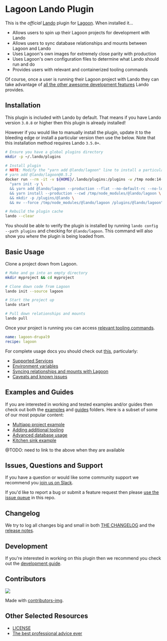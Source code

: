 # Lagoon Lando Plugin

This is the _official_ [Lando](https://lando.dev) plugin for [Lagoon](https://www.amazee.io/lagoon/). When installed it...

* Allows users to spin up their Lagoon projects for development with Lando
* Allows users to sync database relationships and mounts between Lagoon and Lando
* Uses Lagoon's own images for extremely close parity with production
* Uses Lagoon's own configuration files to determine what Lando should run and do
* Provides users with relevant and containerized tooling commands

Of course, once a user is running their Lagoon project with Lando they can take advantage of [all the other awesome development features](https://docs.lando.dev) Lando provides.

## Installation

This plugin is included with Lando by default. That means if you have Lando version `3.0.8` or higher then this plugin is already installed!

However if you would like to manually install the plugin, update it to the bleeding edge or install a particular version then use the below. Note that this installation method requires Lando `3.5.0+`.

```bash
# Ensure you have a global plugins directory
mkdir -p ~/.lando/plugins

# Install plugin
# NOTE: Modify the "yarn add @lando/lagoon" line to install a particular version eg
# yarn add @lando/lagoon@0.5.2
docker run --rm -it -v ${HOME}/.lando/plugins:/plugins -w /tmp node:14-alpine sh -c \
  "yarn init -y \
  && yarn add @lando/lagoon --production --flat --no-default-rc --no-lockfile --link-duplicates \
  && yarn install --production --cwd /tmp/node_modules/@lando/lagoon \
  && mkdir -p /plugins/@lando \
  && mv --force /tmp/node_modules/@lando/lagoon /plugins/@lando/lagoon"

# Rebuild the plugin cache
lando --clear
```

You should be able to verify the plugin is installed by running `lando config --path plugins` and checking for `@lando/lagoon`. This command will also show you _where_ the plugin is being loaded from.

## Basic Usage

Clone a project down from Lagoon.

```bash
# Make and go into an empty directory
mkdir myproject && cd myproject

# Clone down code from Lagoon
lando init --source lagoon

# Start the project up
lando start

# Pull down relationships and mounts
lando pull
```

Once your project is running you can access [relevant tooling commands](https://github.com/lando/lagoon/blob/main/docs/usage.md#application-tooling).


```yaml
name: lagoon-drupal9
recipe: lagoon
```

For complete usage docs you should check out [this](https://github.com/lando/lagoon/blob/main/docs/usage.md), particularly:

* [Supported Services](https://github.com/lando/lagoon/blob/main/docs/usage.md#services-yaml)
* [Environment variables](https://github.com/lando/lagoon/blob/main/docs/usage.md#environment)
* [Syncing relationships and mounts with Lagoon](https://github.com/lando/lagoon/blob/main/docs/usage.md#pulling-and-pushing-relationships-and-mounts)
* [Caveats and known issues](https://github.com/lando/lagoon/blob/main/docs/usage.md#caveats-and-known-issues)

## Examples and Guides

If you are interested in working and tested examples and/or guides then check out both the [examples](https://github.com/lando/lagoon/tree/main/examples) and [guides](https://github.com/lando/lagoon/tree/main/guides) folders. Here is a subset of some of our most popular content:

* [Multiapp project example]()
* [Adding additional tooling]()
* [Advanced database usage]()
* [Kitchen sink example]()

@TODO: need to link to the above when they are available

## Issues, Questions and Support

If you have a question or would like some community support we recommend you [join us on Slack](https://launchpass.com/devwithlando).

If you'd like to report a bug or submit a feature request then please [use the issue queue](https://github.com/lando/lagoon/issues/new/choose) in this repo.

## Changelog

We try to log all changes big and small in both [THE CHANGELOG](https://github.com/lando/lagoon/blob/main/CHANGELOG.md) and the [release notes](https://github.com/lando/lagoon/releases).

## Development

If you're interested in working on this plugin then we recommend you check out the [development guide](https://github.com/lando/lagoon/blob/main/docs/development.md).

## Contributors

<a href="https://github.com/lando/lagoon/graphs/contributors">
  <img src="https://contrib.rocks/image?repo=lando/lagoon" />
</a>

Made with [contributors-img](https://contrib.rocks).

## Other Selected Resources

* [LICENSE](https://github.com/lando/lagoon/blob/main/LICENSE.md)
* [The best professional advice ever](https://www.youtube.com/watch?v=tkBVDh7my9Q)
